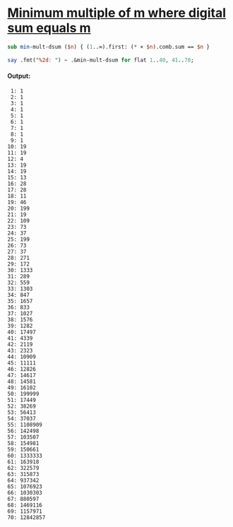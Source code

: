 [1]: https://rosettacode.org/wiki/Minimum_multiple_of_m_where_digital_sum_equals_m

# [Minimum multiple of m where digital sum equals m][1]

```perl
sub min-mult-dsum ($n) { (1..∞).first: (* × $n).comb.sum == $n }
 
say .fmt("%2d: ") ~ .&min-mult-dsum for flat 1..40, 41..70;
```

#### Output:
```
 1: 1
 2: 1
 3: 1
 4: 1
 5: 1
 6: 1
 7: 1
 8: 1
 9: 1
10: 19
11: 19
12: 4
13: 19
14: 19
15: 13
16: 28
17: 28
18: 11
19: 46
20: 199
21: 19
22: 109
23: 73
24: 37
25: 199
26: 73
27: 37
28: 271
29: 172
30: 1333
31: 289
32: 559
33: 1303
34: 847
35: 1657
36: 833
37: 1027
38: 1576
39: 1282
40: 17497
41: 4339
42: 2119
43: 2323
44: 10909
45: 11111
46: 12826
47: 14617
48: 14581
49: 16102
50: 199999
51: 17449
52: 38269
53: 56413
54: 37037
55: 1108909
56: 142498
57: 103507
58: 154981
59: 150661
60: 1333333
61: 163918
62: 322579
63: 315873
64: 937342
65: 1076923
66: 1030303
67: 880597
68: 1469116
69: 1157971
70: 12842857
```
